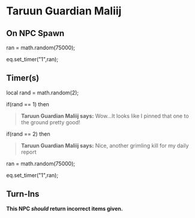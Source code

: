 # Taruun Guardian Maliij


## On NPC Spawn

ran = math.random(75000);

eq.set_timer("1",ran);

## Timer(s)

local rand = math.random(2);

if(rand == 1) then


>**Taruun Guardian Maliij says:** Wow...It looks like I pinned that one to the ground pretty good!

if(rand == 2) then


>**Taruun Guardian Maliij says:** Nice, another grimling kill for my daily report

ran = math.random(75000);

eq.set_timer("1",ran);


## Turn-Ins



**This NPC *should* return incorrect items given.**





